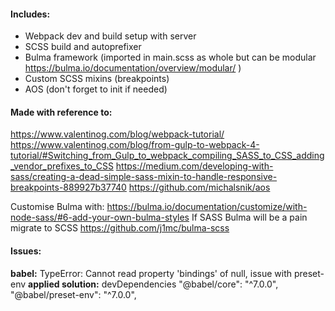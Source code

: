 #### Includes:
- Webpack dev and build setup with server
- SCSS build and autoprefixer
- Bulma framework (imported in main.scss as whole but can be modular <https://bulma.io/documentation/overview/modular/> ) 
- Custom SCSS mixins (breakpoints)
- AOS (don't forget to init if needed)

#### Made with reference to:

<https://www.valentinog.com/blog/webpack-tutorial/>
<https://www.valentinog.com/blog/from-gulp-to-webpack-4-tutorial/#Switching_from_Gulp_to_webpack_compiling_SASS_to_CSS_adding_vendor_prefixes_to_CSS>
<https://medium.com/developing-with-sass/creating-a-dead-simple-sass-mixin-to-handle-responsive-breakpoints-889927b37740>
<https://github.com/michalsnik/aos>

Customise Bulma with:
<https://bulma.io/documentation/customize/with-node-sass/#6-add-your-own-bulma-styles>
If SASS Bulma will be a pain migrate to SCSS https://github.com/j1mc/bulma-scss


#### Issues:

**babel:** TypeError: Cannot read property 'bindings' of null, issue with preset-env
**applied solution:**
    devDependencies
    "@babel/core": "^7.0.0",
    "@babel/preset-env": "^7.0.0",

